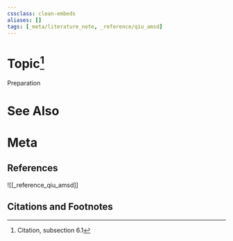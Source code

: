 ```yaml
---
cssclass: clean-embeds
aliases: []
tags: [_meta/literature_note, _reference/qiu_amsd]
---
```

# Topic[^1]
Preparation

# See Also

# Meta
## References
![[_reference_qiu_amsd]]


## Citations and Footnotes
[^1]: Citation, subsection 6.1